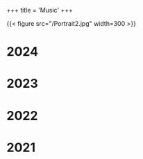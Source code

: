 +++
title = 'Music'
+++

{{< figure src="/Portrait2.jpg" width=300 >}}

# 2024

# 2023

# 2022

# 2021


